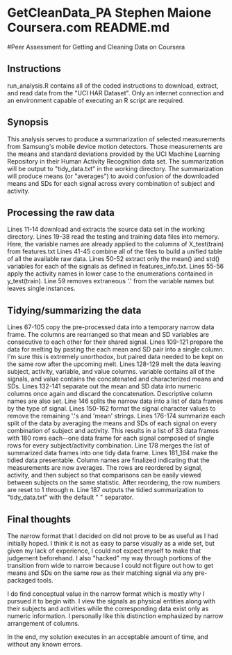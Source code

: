 GetCleanData_PA
Stephen Maione
Coursera.com
README.md
===============

#Peer Assessment for Getting and Cleaning Data on Coursera



## Instructions

run_analysis.R contains all of the coded instructions to download, extract, and read data from the "UCI HAR Dataset".  Only an internet connection and an environment capable of executing an R script are required.


## Synopsis

This analysis serves to produce a summarization of selected measurements from Samsung's mobile device motion detectors.  Those measurements are the means and standard deviations provided by the UCI Machine Learning Repository in their Human Activity Recognition data set.  The summarization will be output to "tidy_data.txt" in the working directory.  The summarization will produce means (or "averages") to avoid confusion of the downloaded means and SDs for each signal across every combination of subject and activity.


## Processing the raw data

Lines 11-14 download and extracts the source data set in the working directory.
Lines 19-38 read the testing and training data files into memory.  Here, the variable names are already applied to the columns of X_test(train) from features.txt
Lines 41-45 combine all of the files to build a unified table of all the available raw data.
Lines 50-52 extract only the mean() and std() variables for each of the signals as defined in features_info.txt.
Lines 55-56 apply the activity names in lower case to the enumerations contained in y_test(train).
Line 59 removes extraneous '.' from the variable names but leaves single instances.


## Tidying/summarizing the data

Lines 67-105 copy the pre-processed data into a temporary narrow data frame.  The columns are rearranged so that mean and SD variables are consecutive to each other for their shared signal.
Lines 109-121 prepare the data for melting by pasting the each mean and SD pair into a single column.  I'm sure this is extremely unorthodox, but paired data needed to be kept on the same row after the upcoming melt.
Lines 128-129 melt the data leaving subject, activity, variable, and value columns.  variable contains all of the signals, and value contains the concatenated and characterized means and SDs.
Lines 132-141 separate out the mean and SD data into numeric columns once again and discard the concatenation.  Descriptive column names are also set.
Line 146 splits the narrow data into a list of data frames by the type of signal.
Lines 150-162 format the signal character values to remove the remaining '.'s and 'mean' strings.
Lines 176-174 summarize each split of the data by averaging the means and SDs of each signal on every combination of subject and activity.  This results in a list of 33 data frames with 180 rows each--one data frame for each signal composed of single rows for every subject/activity combination.
Line 178 merges the list of summarized data frames into one tidy data frame.
Lines 181_184 make the tidied data presentable.  Column names are finalized indicating that the measurements are now averages.  The rows are reordered by signal, activity, and then subject so that comparisons can be easily viewed between subjects on the same statistic.  After reordering, the row numbers are reset to 1 through n.
Line 187 outputs the tidied summarization to "tidy_data.txt" with the default " " separator.


## Final thoughts

The narrow format that I decided on did not prove to be as useful as I had initially hoped.  I think it is not as easy to parse visually as a wide set, but given my lack of experience, I could not expect myself to make that judgement beforehand.  I also "hacked" my way through portions of the transition from wide to narrow because I could not figure out how to get means and SDs on the same row as their matching signal via any pre-packaged tools.

I do find conceptual value in the narrow format which is mostly why I pursued it to begin with.  I view the signals as physical entities along with their subjects and activities while the corresponding data exist only as numeric information.  I personally like this distinction emphasized by narrow arrangement of columns.

In the end, my solution executes in an acceptable amount of time, and without any known errors.